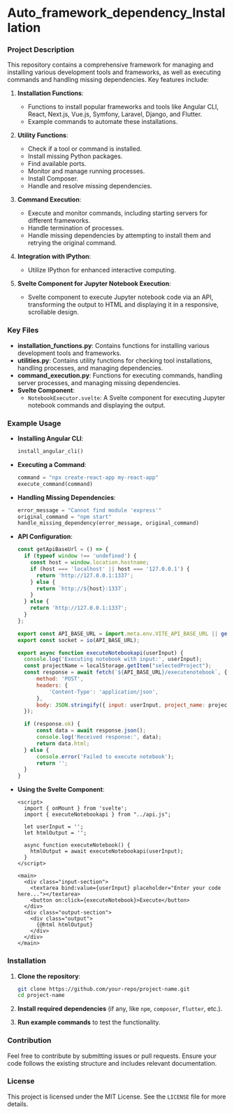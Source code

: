 # Auto_framework_dependency_Installation
### Project Description

This repository contains a comprehensive framework for managing and installing various development tools and frameworks, as well as executing commands and handling missing dependencies. Key features include:

1. **Installation Functions**:
    - Functions to install popular frameworks and tools like Angular CLI, React, Next.js, Vue.js, Symfony, Laravel, Django, and Flutter.
    - Example commands to automate these installations.

2. **Utility Functions**:
    - Check if a tool or command is installed.
    - Install missing Python packages.
    - Find available ports.
    - Monitor and manage running processes.
    - Install Composer.
    - Handle and resolve missing dependencies.

3. **Command Execution**:
    - Execute and monitor commands, including starting servers for different frameworks.
    - Handle termination of processes.
    - Handle missing dependencies by attempting to install them and retrying the original command.

4. **Integration with IPython**:
    - Utilize IPython for enhanced interactive computing.

5. **Svelte Component for Jupyter Notebook Execution**:
    - Svelte component to execute Jupyter notebook code via an API, transforming the output to HTML and displaying it in a responsive, scrollable design.

### Key Files

- **installation_functions.py**: Contains functions for installing various development tools and frameworks.
- **utilities.py**: Contains utility functions for checking tool installations, handling processes, and managing dependencies.
- **command_execution.py**: Functions for executing commands, handling server processes, and managing missing dependencies.
- **Svelte Component**:
  - `NotebookExecutor.svelte`: A Svelte component for executing Jupyter notebook commands and displaying the output.

### Example Usage

- **Installing Angular CLI**:
    ```python
    install_angular_cli()
    ```

- **Executing a Command**:
    ```python
    command = "npx create-react-app my-react-app"
    execute_command(command)
    ```

- **Handling Missing Dependencies**:
    ```python
    error_message = "Cannot find module 'express'"
    original_command = "npm start"
    handle_missing_dependency(error_message, original_command)
    ```
- **API Configuration**:
    ```javascript
    const getApiBaseUrl = () => {
      if (typeof window !== 'undefined') {
        const host = window.location.hostname;
        if (host === 'localhost' || host === '127.0.0.1') {
          return 'http://127.0.0.1:1337';
        } else {
          return `http://${host}:1337`;
        }
      } else {
        return 'http://127.0.0.1:1337';
      }
    };

    export const API_BASE_URL = import.meta.env.VITE_API_BASE_URL || getApiBaseUrl();
    export const socket = io(API_BASE_URL);

    export async function executeNotebookapi(userInput) {
      console.log('Executing notebook with input:', userInput);
      const projectName = localStorage.getItem("selectedProject");
      const response = await fetch(`${API_BASE_URL}/executenotebook`, {
          method: 'POST',
          headers: {
              'Content-Type': 'application/json',
          },
          body: JSON.stringify({ input: userInput, project_name: projectName })
      });

      if (response.ok) {
          const data = await response.json();
          console.log('Received response:', data);
          return data.html;
      } else {
          console.error('Failed to execute notebook');
          return '';
      }
    }
    ```

- **Using the Svelte Component**:
    ```svelte
    <script>
      import { onMount } from 'svelte';
      import { executeNotebookapi } from "../api.js";

      let userInput = '';
      let htmlOutput = '';

      async function executeNotebook() {
        htmlOutput = await executeNotebookapi(userInput);
      }
    </script>

    <main>
      <div class="input-section">
        <textarea bind:value={userInput} placeholder="Enter your code here..."></textarea>
        <button on:click={executeNotebook}>Execute</button>
      </div>
      <div class="output-section">
        <div class="output">
          {@html htmlOutput}
        </div>
      </div>
    </main>
    ```

### Installation

1. **Clone the repository**:
    ```bash
    git clone https://github.com/your-repo/project-name.git
    cd project-name
    ```

2. **Install required dependencies** (if any, like `npm`, `composer`, `flutter`, etc.).

3. **Run example commands** to test the functionality.

### Contribution

Feel free to contribute by submitting issues or pull requests. Ensure your code follows the existing structure and includes relevant documentation.

### License

This project is licensed under the MIT License. See the `LICENSE` file for more details.
